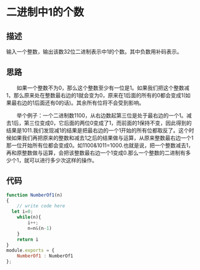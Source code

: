 # 二进制中1的个数


## 描述
输入一个整数，输出该数32位二进制表示中1的个数。其中负数用补码表示。

## 思路
&ensp;&ensp;&ensp;&ensp;如果一个整数不为0，那么这个整数至少有一位是1。如果我们把这个整数减1，那么原来处在整数最右边的1就会变为0，原来在1后面的所有的0都会变成1(如果最右边的1后面还有0的话)。其余所有位将不会受到影响。

&ensp;&ensp;&ensp;&ensp;举个例子：一个二进制数1100，从右边数起第三位是处于最右边的一个1。减去1后，第三位变成0，它后面的两位0变成了1，而前面的1保持不变，因此得到的结果是1011.我们发现减1的结果是把最右边的一个1开始的所有位都取反了。这个时候如果我们再把原来的整数和减去1之后的结果做与运算，从原来整数最右边一个1那一位开始所有位都会变成0。如1100&1011=1000.也就是说，把一个整数减去1，再和原整数做与运算，会把该整数最右边一个1变成0.那么一个整数的二进制有多少个1，就可以进行多少次这样的操作。

## 代码
```javascript
function NumberOf1(n)
{
    // write code here 
  let i=0;
    while(n){
        i++;
        n=n&(n-1)
    }
    return i
}
module.exports = {
    NumberOf1 : NumberOf1
};
```
